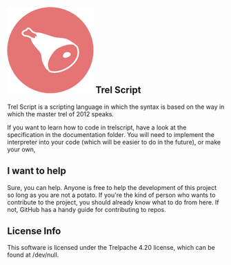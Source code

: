 ![haym](documentation/logo.png)
Trel Script
--

Trel Script is a scripting language in which the syntax is based on the way in which the master trel of 2012 speaks.

If you want to learn how to code in trelscript, have a look at the specification in the documentation folder. You will need to implement the interpreter into your code (which will be easier to do in the future), or make your own,


I want to help
--

Sure, you can help. Anyone is free to help the development of this project so long as you are not a potato. If you're the kind of person who wants to contribute to the project, you should already know what to do from here. If not, GitHub has a handy guide for contributing to repos.



License Info
--

This software is licensed under the Trelpache 4.20 license, which can be found at /dev/null.
